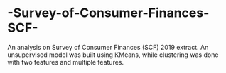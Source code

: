 # -Survey-of-Consumer-Finances-SCF-
An analysis on  Survey of Consumer Finances (SCF) 2019 extract. An unsupervised model was built using KMeans, while clustering was done with two features and multiple features. 
